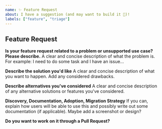 ```yaml
---
name: ✨ Feature Request
about: I have a suggestion (and may want to build it 💪)!
labels: ["feature", "triage"]
---
```


## Feature Request

**Is your feature request related to a problem or unsupported use case? Please describe.**
A clear and concise description of what the problem is. For example: I need to do some task and I have an issue...

**Describe the solution you'd like**
A clear and concise description of what you want to happen. Add any considered drawbacks.

**Describe alternatives you've considered**
A clear and concise description of any alternative solutions or features you've considered.

**Discovery, Documentation, Adoption, Migration Strategy**
If you can, explain how users will be able to use this and possibly write out some documentation (if applicable).
Maybe add a screenshot or design?

**Do you want to work on it through a Pull Request?**
<!-- Make sure to coordinate with us before you spend too much time working on an implementation! -->
